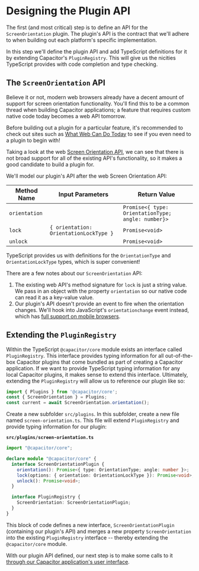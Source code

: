 # Designing the Plugin API

The first (and most critical) step is to define an API for the `ScreenOrientation` plugin. The plugin's API is the contract that we'll adhere to when building out each platform's specific implementation.

In this step we'll define the plugin API and add TypeScript definitions for it by extending Capacitor's `PluginRegistry`. This will give us the nicities TypeScript provides with code completion and type checking.

## The `ScreenOrientation` API

Believe it or not, modern web browsers already have a decent amount of support for screen orientation functionality. You'll find this to be a common thread when building Capacitor applications; a feature that requires custom native code today becomes a web API tomorrow.

Before building out a plugin for a particular feature, it's recommended to check out sites such as [What Web Can Do Today](https://whatwebcando.today/) to see if you even need to a plugin to begin with!

Taking a look at the web [Screen Orientation API](https://whatwebcando.today/screen-orientation.html), we can see that there is not broad support for all of the existing API's functionality, so it makes a good candidate to build a plugin for.

We'll model our plugin's API after the web Screen Orientation API:

| Method Name   | Input Parameters                       | Return Value                                       |
| ------------- | -------------------------------------- | -------------------------------------------------- |
| `orientation` |                                        | `Promise<{ type: OrientationType; angle: number}>` |
| `lock`        | `{ orientation: OrientationLockType }` | `Promise<void>`                                    |
| `unlock`      |                                        | `Promise<void>`                                    |

TypeScript provides us with definitions for the `OrientationType` and `OrientationLockType` types, which is super convenient!

There are a few notes about our `ScreenOrientation` API:

1. The existing web API's method signature for `lock` is just a string value. We pass in an object with the property `orientation` so our native code can read it as a key-value value.
2. Our plugin's API doesn't provide an event to fire when the orientation changes. We'll hook into JavaScript's `orientationchange` event instead, which has [full support on mobile browsers](https://developer.mozilla.org/en-US/docs/Web/API/Window/orientationchange_event).

## Extending the `PluginRegistry`

Within the TypeScript `@capacitor/core` module exists an interface called `PluginRegistry`. This interface provides typing information for all out-of-the-box Capacitor plugins that come bundled as part of creating a Capacitor application. If we want to provide TypeScript typing information for any local Capacitor plugins, it makes sense to extend this interface. Ultimately, extending the `PluginRegistry` will allow us to reference our plugin like so:

```TypeScript
import { Plugins } from '@capacitor/core';
const { ScreenOrientation } = Plugins;
const current = await ScreenOrientation.orientation();
```

Create a new subfolder `src/plugins`. In this subfolder, create a new file named `screen-orientation.ts`. This file will extend `PluginRegistry` and provide typing information for our plugin:

**`src/plugins/screen-orientation.ts`**

```TypeScript
import "@capacitor/core";

declare module "@capacitor/core" {
  interface ScreenOrientationPlugin {
    orientation(): Promise<{ type: OrientationType; angle: number }>;
    lock(options: { orientation: OrientationLockType }): Promise<void>;
    unlock(): Promise<void>;
  }

  interface PluginRegistry {
    ScreenOrientation: ScreenOrientationPlugin;
  }
}
```

This block of code defines a new interface, `ScreenOrientationPlugin` (containing our plugin's API) and merges a new property `ScreenOrientation` into the existing `PluginRegistry` interface -- thereby extending the `@capacitor/core` module.

With our plugin API defined, our next step is to make some calls to it [through our Capacitor application's user interface](/docs/calling-plugin.md).
